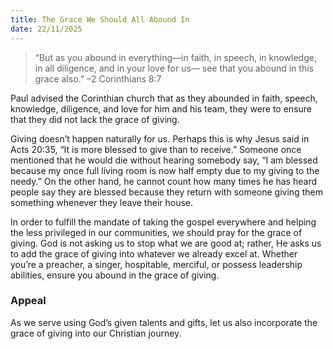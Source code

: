 ```yaml
---
title: The Grace We Should All Abound In
date: 22/11/2025
---
```


> <p></p>
> “But as you abound in everything—in faith, in speech, in knowledge, in all diligence, and in your love for us— see that you abound in this grace also.” –2 Corinthians 8:7

Paul advised the Corinthian church that as they abounded in faith, speech, knowledge, diligence, and love for him and his team, they were to ensure that they did not lack the grace of giving.

Giving doesn’t happen naturally for us. Perhaps this is why Jesus said in Acts 20:35, “It is more blessed to give than to receive.” Someone once mentioned that he would die without hearing somebody say, “I am blessed because my once full living room is now half empty due to my giving to the needy.” On the other hand, he cannot count how many times he has heard people say they are blessed because they return with someone giving them something whenever they leave their house.

In order to fulfill the mandate of taking the gospel everywhere and helping the less privileged in our communities, we should pray for the grace of giving. God is not asking us to stop what we are good at; rather, He asks us to add the grace of giving into whatever we already excel at. Whether you’re a preacher, a singer, hospitable, merciful, or possess leadership abilities, ensure you abound in the grace of giving.

### Appeal

As we serve using God’s given talents and gifts, let us also incorporate the grace of giving into our Christian journey.